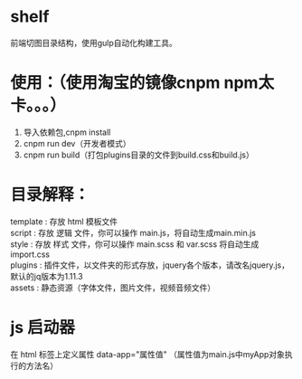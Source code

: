 # shelf
前端切图目录结构，使用gulp自动化构建工具。

# 使用：（使用淘宝的镜像cnpm  npm太卡。。。）
  1. 导入依赖包,cnpm install <br/>
  2. cnpm run dev（开发者模式）<br/>
  3. cnpm run build（打包plugins目录的文件到build.css和build.js） <br/>

# 目录解释：
  template	: 存放 html 模板文件 <br/>
  script    : 存放 逻辑 文件，你可以操作 main.js，将自动生成main.min.js <br/>
  style     : 存放 样式 文件，你可以操作 main.scss 和 var.scss 将自动生成 import.css <br/>
	plugins   : 插件文件，以文件夹的形式存放，jquery各个版本，请改名jquery.js，默认的jq版本为1.11.3 <br/>
	assets 	  : 静态资源（字体文件，图片文件，视频音频文件）  <br/>

# js 启动器
  在 html 标签上定义属性 data-app="属性值" （属性值为main.js中myApp对象执行的方法名）
